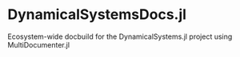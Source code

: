 # DynamicalSystemsDocs.jl

Ecosystem-wide docbuild for the DynamicalSystems.jl project using MultiDocumenter.jl